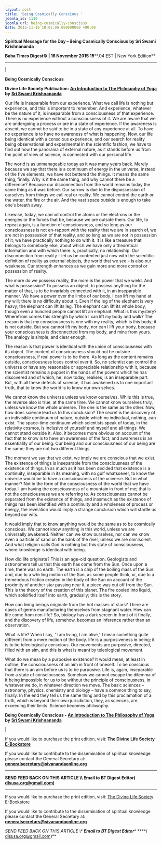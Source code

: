 ```yaml
---
layout: post
title: 'Being Cosmically Conscious '
joomla_id: 1119
joomla_url: being-cosmically-conscious
date: 2015-11-16 18:02:06.000000000 +00:00
---
```

  

















































**Spiritual Message for the Day – Being Cosmically Conscious by Sri Swami Krishnananda**

 **Baba Times Digest© | 16 November 2015 15****.04 EST | New York Edition**

* * *

| 

**Being Cosmically Conscious**

**Divine Life Society Publication:** [**An Introduction to The Philosophy of Yoga**](http://www.swami-krishnananda.org/intro/intro_03.html) **by** [**Sri Swami Krishnananda**](http://www.dlshq.org/saints/krishnananda.htm)

Our life is inseparable from our experience. What we call life is nothing but experience, and this is important to remember. And experience, whatever be the nature of it, is inseparable from a consciousness of that experience. There is no experience without a consciousness of it. We are aware that we are undergoing a process or are in a state of experience. If the awareness is absent, we cannot be said to be in a state of any experience at all. To have no experience is to have no awareness of what is happening. Now, our life being identical with a conscious experience, and our search for reality being observational and experimental in the scientific fashion, we have to find out how the panorama of external nature, as it stands before us from the point of view of science, is connected with our personal life.

The world is as unmanageable today as it was many years back. Merely because we say that there is a continuum of energy in the universe, instead of the five elements, we have not bettered the things. It means the same thing, finally. Why is it the same thing, and why cannot there be a difference? Because our disconnection from the world remains today the same thing as it was before. Our sorrow is due to the dispossession of ourselves from things we call real or reality. We cannot control the earth or the water, the fire or the air. And the vast space outside is enough to take one's breath away.

Likewise, today, we cannot control the atoms or the electrons or the energies or the forces that be, because we are outside them. Our life, to repeat again, is a function of consciousness, and so long as our consciousness is not en-rapport with the reality that we are in search of, we are not in possession of that reality, and so long as we are not in possession of it, we have practically nothing to do with it. It is like a treasure that belongs to somebody else, about which we have only a theoretical information and with which there is, practically, no relationship. Our disconnection from reality - let us be contented just now with the scientific definition of reality as external objects, the world that we see – is also our weakness. Our strength enhances as we gain more and more control or possession of reality.

The more do we possess reality, the more is the power that we wield. And what is possession? To possess an object, to possess anything for the matter of that, is to be invariably connected with it, in an inseparable manner. We have a power over the limbs of our body. I can lift my hand at my will; there is no difficulty about it. Even if the leg of the elephant is very heavy, the elephant can lift its leg. The elephant can lift its whole body, though even a hundred people cannot lift an elephant. What is this mystery? Wherefrom comes this strength by which I can lift my body and walk? The reason is that my consciousness is one with my reality, which is this body; it is not outside. But you cannot lift my body, nor can I lift your body, because your consciousness is disconnected from my body, and mine from yours. The analogy is simple, and clear enough.

The reason is that power is identical with the union of consciousness with its object. The content of consciousness should not be outside consciousness, if real power is to be there. As long as the content remains outside, consciousness loses control over it. So, no scientist can control the universe or have any reasonable or appreciable relationship with it, because the scientist remains a puppet in the hands of the powers which he has discovered and of which, he, now today, realises, is an inseparable part. But, with all these defects of science, it has awakened us to one important truth, that to know the world is to know our own selves. 

We cannot know the universe unless we know ourselves. While this is true, the reverse also is true, at the same time. We cannot know ourselves truly, unless we know the whole universe. The one is the same as the other. Now, how does science lead us to this conclusion? The secret is the discovery of an indivisible continuum of nature, outside which no individual, nothing, can exist. The space-time continuum which scientists speak of today, in the relativity cosmos, is inclusive of yourself and myself and all things. We cannot stand outside it. Also, it becomes more obvious on account of the fact that to know is to have an awareness of the fact; and awareness is an essentiality of our being. Our being and our consciousness of our being are the same; they are not two different things.

The moment we say that we exist, we imply we are conscious that we exist. The existence of things is inseparable from the consciousness of the existence of things. In as much as it has been decided that existence is a continuity, inseparable in its meaning, with no gulf whatsoever, to know the universe would be to have a consciousness of the universe. But in what manner? Not in the form of the consciousness of the world that we have today. I am having the consciousness of a mountain in front of me; that is not the consciousness we are referring to. As consciousness cannot be separated from the existence of things, and inasmuch as the existence of things has been identified with a continuity and a wholeness of process or energy, the revelation would imply a strange conclusion which will startle us beyond our wits.

It would imply that to know anything would be the same as to be cosmically conscious. We cannot know anything in this world, unless we are universally awakened. Neither can we know ourselves, nor can we know even a particle of sand on the bank of the river, unless we are omniscient. And what religion calls God is nothing but this state of consciousness, where knowledge is identical with being. 

How did life originate? This is an age-old question. Geologists and astronomers tell us that this earth has come from the Sun. Once upon a time, there was no earth. The earth is a chip of the boiling mass of the Sun and, due to a whirling motion of the Sun, as some people think, or, due to a tremendous friction created in the body of the Sun on account of the proximity of another star passing near it, a piece was cut off from the Sun. This is the theory of the creation of this planet. The fire cooled into liquid, which solidified itself into earth, gradually; this is the story.

How can living beings originate from the hot masses of stars? There are cases of germs manufacturing themselves from stagnant water. How can life come from non-life? So, biology has a dark screen in front of it finally, and the discovery of life, somehow, becomes an inference rather than an observation.

What is life? When I say, "I am living, I am alive," I mean something quite different from a mere motion of the body. life is a purposiveness in being; it is to be teleologically conscious. Our movements are purposive, directed, filled with an aim, and this is what is meant by teleological movement.

What do we mean by a purposive existence? It would mean, at least in outline, the consciousness of an aim in front of oneself. To be conscious that there is an aim before us is to be purposive. Life is, again, inseparable from a state of consciousness. Somehow we cannot escape the dilemma of it being impossible for us to be without the principle of consciousness, in whatever we do, in whatever direction we move. The basic sciences – astronomy, physics, chemistry and biology – have a common thing to say, finally. In the end they tell us the same thing and by this proclamation of a truth, which is beyond their own jurisdiction, they, as sciences, are exceeding their limits. Science becomes philosophy.



**Being Cosmically Conscious -** [**An Introduction to The Philosophy of Yoga**](http://www.swami-krishnananda.org/intro/intro_03.html) **by** [**Sri Swami Krishnananda**](http://www.dlshq.org/saints/krishnananda.htm)

 |



If you would like to purchase the print edition, visit: **[The Divine Life Society E-Bookstore](http://www.dlshq.org/download/download.htm)**

If you would like to contribute to the dissemination of spiritual knowledge please contact the General Secretary at: [](mailto:%20%3Cscript%20type=%27text/javascript%27%3E%20%3C%21--%20var%20prefix%20=%20%27ma%27%20+%20%27il%27%20+%20%27to%27;%20var%20path%20=%20%27hr%27%20+%20%27ef%27%20+%20%27=%27;%20var%20addy57016%20=%20%27generalsecretary%27%20+%20%27@%27;%20addy57016%20=%20addy57016%20+%20%27sivanandaonline%27%20+%20%27.%27%20+%20%27org%27;%20document.write%28%27%3Ca%20%27%20+%20path%20+%20%27%5C%27%27%20+%20prefix%20+%20%27:%27%20+%20addy57016%20+%20%27%5C%27%3E%27%29;%20document.write%28addy57016%29;%20document.write%28%27%3C%5C/a%3E%27%29;%20//--%3E%5Cn%20%3C/script%3E%3Cscript%20type=%27text/javascript%27%3E%20%3C%21--%20document.write%28%27%3Cspan%20style=%5C%27display:%20none;%5C%27%3E%27%29;%20//--%3E%20%3C/script%3EThis%20email%20address%20is%20being%20protected%20from%20spambots.%20You%20need%20JavaScript%20enabled%20to%20view%20it.%20%3Cscript%20type=%27text/javascript%27%3E%20%3C%21--%20document.write%28%27%3C/%27%29;%20document.write%28%27span%3E%27%29;%20//--%3E%20%3C/script%3E?subject=Contribution%20to%20Dissemination%20of%20Spiritual%20Knowledge) **generalsecretary@sivanandaonline.org**

****

**SEND FEED BACK ON THIS ARTICLE \\\ Email to BT Digest Editor[](mailto:%20%3Cscript%20type=%27text/javascript%27%3E%20%3C%21--%20var%20prefix%20=%20%27ma%27%20+%20%27il%27%20+%20%27to%27;%20var%20path%20=%20%27hr%27%20+%20%27ef%27%20+%20%27=%27;%20var%20addy72654%20=%20%27dlsusa.org%27%20+%20%27@%27;%20addy72654%20=%20addy72654%20+%20%27gmail%27%20+%20%27.%27%20+%20%27com%27;%20document.write%28%27%3Ca%20%27%20+%20path%20+%20%27%5C%27%27%20+%20prefix%20+%20%27:%27%20+%20addy72654%20+%20%27%5C%27%3E%27%29;%20document.write%28addy72654%29;%20document.write%28%27%3C%5C/a%3E%27%29;%20//--%3E%5Cn%20%3C/script%3E%3Cscript%20type=%27text/javascript%27%3E%20%3C%21--%20document.write%28%27%3Cspan%20style=%5C%27display:%20none;%5C%27%3E%27%29;%20//--%3E%20%3C/script%3EThis%20email%20address%20is%20being%20protected%20from%20spambots.%20You%20need%20JavaScript%20enabled%20to%20view%20it.%20%3Cscript%20type=%27text/javascript%27%3E%20%3C%21--%20document.write%28%27%3C/%27%29;%20document.write%28%27span%3E%27%29;%20//--%3E%20%3C/script%3E?subject=DLS%20Posts)( [dlsusa.org@gmail.com](mailto:dlsusa.org@gmail.com))**



* * *



  

If you would like to purchase the print edition, visit: [The Divine Life Society E-Bookstore](http://www.dlshq.org/download/download.htm)

If you would like to contribute to the dissemination of spiritual knowledge please contact the General Secretary at: **[generalsecretary@sivanandaonline.org](mailto:generalsecretary@sivanandaonline.org)**

**SEND FEED BACK ON THIS ARTICLE \\\**  **Email to BT Digest Editor**** [](mailto:%20%3Cscript%20type=%27text/javascript%27%3E%20%3C%21--%20var%20prefix%20=%20%27ma%27%20+%20%27il%27%20+%20%27to%27;%20var%20path%20=%20%27hr%27%20+%20%27ef%27%20+%20%27=%27;%20var%20addy72654%20=%20%27dlsusa.org%27%20+%20%27@%27;%20addy72654%20=%20addy72654%20+%20%27gmail%27%20+%20%27.%27%20+%20%27com%27;%20document.write%28%27%3Ca%20%27%20+%20path%20+%20%27%5C%27%27%20+%20prefix%20+%20%27:%27%20+%20addy72654%20+%20%27%5C%27%3E%27%29;%20document.write%28addy72654%29;%20document.write%28%27%3C%5C/a%3E%27%29;%20//--%3E%5Cn%20%3C/script%3E%3Cscript%20type=%27text/javascript%27%3E%20%3C%21--%20document.write%28%27%3Cspan%20style=%5C%27display:%20none;%5C%27%3E%27%29;%20//--%3E%20%3C/script%3EThis%20email%20address%20is%20being%20protected%20from%20spambots.%20You%20need%20JavaScript%20enabled%20to%20view%20it.%20%3Cscript%20type=%27text/javascript%27%3E%20%3C%21--%20document.write%28%27%3C/%27%29;%20document.write%28%27span%3E%27%29;%20//--%3E%20%3C/script%3E?subject=DLS%20Posts)****( [dlsusa.org@gmail.com](mailto:dlsusa.org@gmail.com))**  
